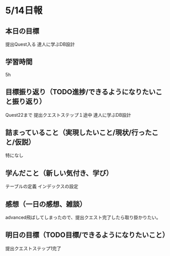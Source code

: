 # 5/14日報
## 本日の目標
提出Quest入る
達人に学ぶDB設計
## 学習時間
5h
## 目標振り返り（TODO進捗/できるようになりたいこと振り返り）
Quest22まで
提出クエストステップ１途中
達人に学ぶDB設計
## 詰まっていること（実現したいこと/現状/行ったこと/仮説）
特になし
## 学んだこと（新しい気付き、学び）
テーブルの定義
インデックスの設定
## 感想（一日の感想、雑談）
advanced飛ばしてしまったので、提出クエスト完了したら取り掛かりたい。
## 明日の目標（TODO目標/できるようになりたいこと）
提出クエストステップ1完了
